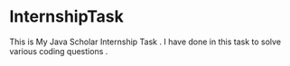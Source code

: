 # InternshipTask
This is My Java Scholar Internship Task .
I have done in this task to solve various coding questions .
